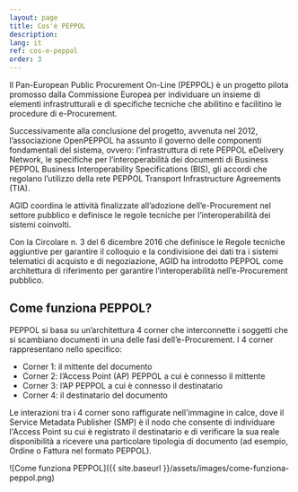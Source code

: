 ```yaml
---
layout: page
title: Cos'è PEPPOL
description: 
lang: it
ref: cos-e-peppol
order: 3
---
```


Il Pan-European Public Procurement On-Line (PEPPOL) è un progetto pilota
promosso dalla Commissione Europea per individuare un insieme di elementi
infrastrutturali e di specifiche tecniche che abilitino e facilitino le
procedure di e-Procurement.

Successivamente alla conclusione del progetto, avvenuta nel 2012, l’associazione
OpenPEPPOL ha assunto il governo delle componenti fondamentali del sistema,
ovvero: l’infrastruttura di rete PEPPOL eDelivery Network, le specifiche per
l’interoperabilità dei documenti di Business PEPPOL Business Interoperability
Specifications (BIS), gli accordi che regolano l’utilizzo della rete PEPPOL
Transport Infrastructure Agreements (TIA).

AGID coordina le attività finalizzate all’adozione dell’e-Procurement nel
settore pubblico e definisce le regole tecniche per l’interoperabilità dei
sistemi coinvolti.

Con la Circolare n. 3 del 6 dicembre 2016 che definisce le Regole tecniche
aggiuntive per garantire il colloquio e la condivisione dei dati tra i sistemi
telematici di acquisto e di negoziazione, AGID ha introdotto PEPPOL come
architettura di riferimento per garantire l’interoperabilità nell’e-Procurement
pubblico.

## Come funziona PEPPOL?

PEPPOL si basa su un’architettura 4 corner che interconnette i soggetti che si
scambiano documenti in una delle fasi dell’e-Procurement. I 4 corner
rappresentano nello specifico:

- Corner 1: il mittente del documento
- Corner 2: l’Access Point (AP) PEPPOL a cui è connesso il mittente
- Corner 3: l’AP PEPPOL a cui è connesso il destinatario
- Corner 4: il destinatario del documento

Le interazioni tra i 4 corner sono raffigurate nell'immagine in calce, dove il
Service Metadata Publisher (SMP) è il nodo che consente di individuare l'Access
Point su cui è registrato il destinatario e di verificare la sua reale
disponibilità a ricevere una particolare tipologia di documento (ad esempio,
Ordine o Fattura nel formato PEPPOL).

![Come funziona PEPPOL]({{ site.baseurl }}/assets/images/come-funziona-peppol.png)